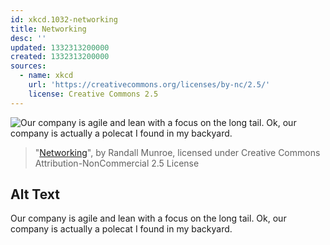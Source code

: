 ```yaml
---
id: xkcd.1032-networking
title: Networking
desc: ''
updated: 1332313200000
created: 1332313200000
sources:
  - name: xkcd
    url: 'https://creativecommons.org/licenses/by-nc/2.5/'
    license: Creative Commons 2.5
---
```

![Our company is agile and lean with a focus on the long tail. Ok, our company is actually a polecat I found in my backyard.](https://imgs.xkcd.com/comics/networking.png)
> "[Networking](https://xkcd.com/1032/)", by Randall Munroe, licensed under Creative Commons Attribution-NonCommercial 2.5 License

## Alt Text
Our company is agile and lean with a focus on the long tail. Ok, our company is actually a polecat I found in my backyard.
